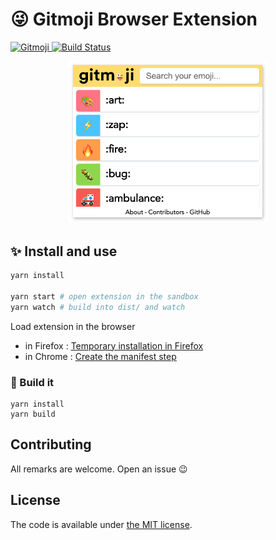 # 😜 Gitmoji Browser Extension

<a href="https://gitmoji.carloscuesta.me">
  <img src="https://img.shields.io/badge/gitmoji-%20😜%20😍-FFDD67.svg?style=flat-square" alt="Gitmoji">
</a>
<a href="https://travis-ci.org/johannchopin/gitmoji-browser-extension">
  <img src="https://travis-ci.org/johannchopin/gitmoji-browser-extension.svg?branch=master" alt="Build Status">
</a>

<p align="center">
  <img src="static/popup-screenshot.png" alt="Screenshot - overview" width="320" />
</p>

## ✨ Install and use

```sh
yarn install

yarn start # open extension in the sandbox
yarn watch # build into dist/ and watch
```

Load extension in the browser

- in Firefox : [Temporary installation in Firefox](https://extensionworkshop.com/documentation/develop/temporary-installation-in-firefox/)
- in Chrome : [Create the manifest step](https://developer.chrome.com/extensions/getstarted#manifest)

### 🚀 Build it

```
yarn install
yarn build
```

## Contributing

All remarks are welcome. Open an issue 😉

## License

The code is available under [the MIT license](./LICENCE).
